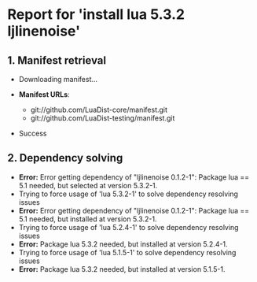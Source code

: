 # Report for 'install lua 5.3.2 ljlinenoise'


## 1. Manifest retrieval

- Downloading manifest...

- **Manifest URLs**:
    - git://github.com/LuaDist-core/manifest.git
    - git://github.com/LuaDist-testing/manifest.git
- Success

## 2. Dependency solving

- **Error:** Error getting dependency of "ljlinenoise 0.1.2-1": Package lua == 5.1 needed, but selected at version 5.3.2-1.
- Trying to force usage of 'lua 5.3.2-1' to solve dependency resolving issues
- **Error:** Error getting dependency of "ljlinenoise 0.1.2-1": Package lua == 5.1 needed, but installed at version 5.3.2-1.
- Trying to force usage of 'lua 5.2.4-1' to solve dependency resolving issues
- **Error:** Package lua 5.3.2 needed, but installed at version 5.2.4-1.
- Trying to force usage of 'lua 5.1.5-1' to solve dependency resolving issues
- **Error:** Package lua 5.3.2 needed, but installed at version 5.1.5-1.
